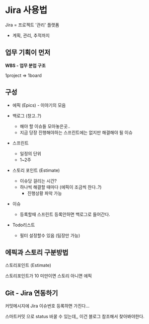 # Jira 사용법

Jira = 프로젝트 '관리' 플랫폼

- 계획, 관리, 추적까지



## 업무 기획이 먼저

**WBS - 업무 분업 구조**



1project => 1board



## 구성

- 에픽 (Epics) - 이야기의 모음



- 백로그 (창고..?)
  - 해야 할 이슈들 모아놓은곳.. 
  - 지금 당장 진행해야하는 스프린트에는 없지만 해결해야 될 이슈



- 스프린트
  - 일정의 단위
  - 1~2주



- 스토리 포인트 (Estimate)
  - 이슈당 걸리는 시간?
  - 하나씩 해결할 때마다 (에픽이 조금씩 찬다..?)
    - 진행상황 파악 가능
- 이슈
  - 등록할때 스프린트 등록안하면 백로그로 들어간다.



- Todo리스트
  - 필터 설정할수 있음 (팀장만 가능)



## 에픽과 스토리 구분방법

스토리포인트 (Estimate)



스토리포인트가 10 미만이면 스토리 아니면 에픽





## Git - Jira 연동하기

커밋메시지에 Jira 이슈번호 등록하면 가진다...



스마트커밋 으로 status 바꿀 수 있는데,, 이건 블로그 참조해서 찾아봐야한다.


